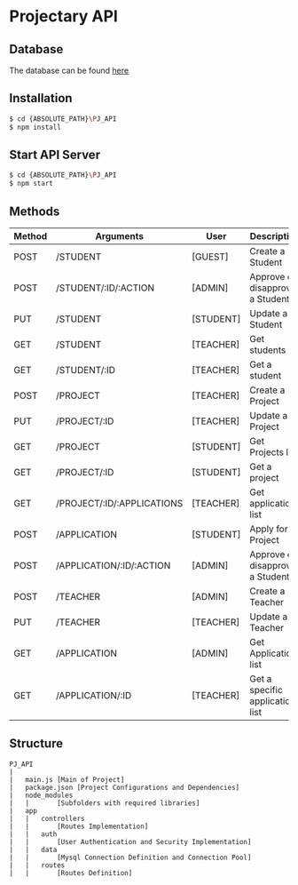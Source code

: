 Projectary API
==============

## Database

The database can be found [here](https://github.com/iptomar/projectary-bd)

## Installation

```bash
$ cd {ABSOLUTE_PATH}\PJ_API
$ npm install 
```
## Start API Server
```bash
$ cd {ABSOLUTE_PATH}\PJ_API
$ npm start 
```

## Methods

| Method | Arguments | User | Description |
| --- | --- | --- | --- |
| POST | /STUDENT | [GUEST] | Create a Student |
| POST | /STUDENT/:ID/:ACTION | [ADMIN] | Approve or disapprove a Student |
| PUT | /STUDENT | [STUDENT] | Update a Student |
| GET | /STUDENT | [TEACHER] | Get students list |
| GET | /STUDENT/:ID | [TEACHER] | Get a student |
| POST | /PROJECT | [TEACHER] | Create a Project |
|PUT | /PROJECT/:ID | [TEACHER] | Update a Project |
|GET | /PROJECT | [STUDENT] | Get Projects list |
|GET | /PROJECT/:ID	| [STUDENT] | Get a project |
|GET | /PROJECT/:ID/:APPLICATIONS | [TEACHER] | Get applications list |
|POST | /APPLICATION | [STUDENT] | Apply for a Project |
|POST | /APPLICATION/:ID/:ACTION | [ADMIN] | Approve or disapprove a Student |
|POST | /TEACHER | [ADMIN] | Create a Teacher |
|PUT | /TEACHER | [TEACHER] | Update a Teacher |
|GET | /APPLICATION |	[ADMIN] | Get Application list |
|GET | /APPLICATION/:ID | [TEACHER] | Get a specific application list |

## Structure

    PJ_API
    |	
    |	main.js [Main of Project]
    |	package.json [Project Configurations and Dependencies]
    |	node_modules
    |	|		[Subfolders with required libraries]
    |	app
    |	|	controllers
    |	|		[Routes Implementation]
    |	|	auth
    |	|		[User Authentication and Security Implementation]
    |	|	data				
    |	|		[Mysql Connection Definition and Connection Pool]
    |	|	routes
    |	|		[Routes Definition]
